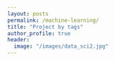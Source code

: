 ```yaml
---
layout: posts
permalink: /machine-learning/
title: "Project by tags"
author_profile: true
header:
  image: "/images/data_sci2.jpg"
---
```

